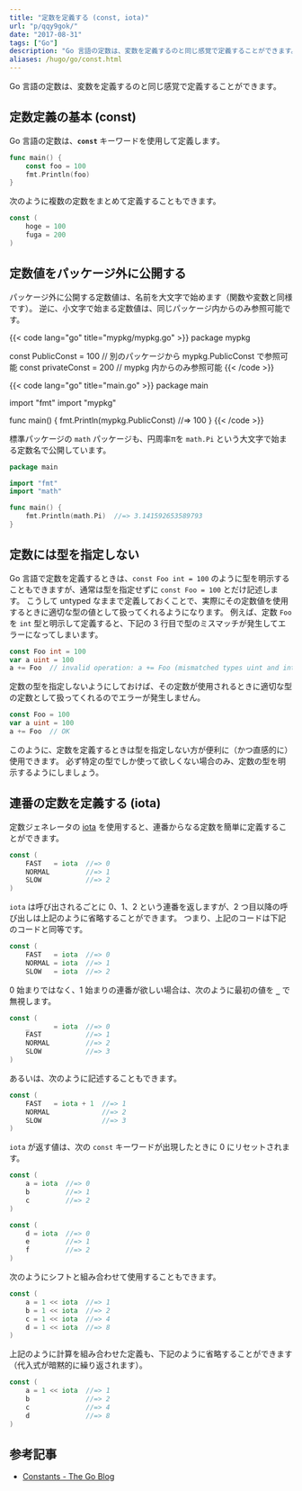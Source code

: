 ```yaml
---
title: "定数を定義する (const, iota)"
url: "p/qqy9gok/"
date: "2017-08-31"
tags: ["Go"]
description: "Go 言語の定数は、変数を定義するのと同じ感覚で定義することができます。"
aliases: /hugo/go/const.html
---
```


Go 言語の定数は、変数を定義するのと同じ感覚で定義することができます。

定数定義の基本 (const)
----

Go 言語の定数は、__`const`__ キーワードを使用して定義します。

```go
func main() {
	const foo = 100
	fmt.Println(foo)
}
```

次のように複数の定数をまとめて定義することもできます。

```go
const (
	hoge = 100
	fuga = 200
)
```


定数値をパッケージ外に公開する
----

パッケージ外に公開する定数値は、名前を大文字で始めます（関数や変数と同様です）。
逆に、小文字で始まる定数値は、同じパッケージ内からのみ参照可能です。

{{< code lang="go" title="mypkg/mypkg.go" >}}
package mypkg

const PublicConst = 100   // 別のパッケージから mypkg.PublicConst で参照可能
const privateConst = 200  // mypkg 内からのみ参照可能
{{< /code >}}

{{< code lang="go" title="main.go" >}}
package main

import "fmt"
import "mypkg"

func main() {
	fmt.Println(mypkg.PublicConst)  //=> 100
}
{{< /code >}}

標準パッケージの `math` パッケージも、円周率πを `math.Pi` という大文字で始まる定数名で公開しています。

```go
package main

import "fmt"
import "math"

func main() {
	fmt.Println(math.Pi)  //=> 3.141592653589793
}
```


定数には型を指定しない
----

Go 言語で定数を定義するときは、`const Foo int = 100` のように型を明示することもできますが、通常は型を指定せずに `const Foo = 100` とだけ記述します。
こうして untyped なままで定義しておくことで、実際にその定数値を使用するときに適切な型の値として扱ってくれるようになります。
例えば、定数 `Foo` を `int` 型と明示して定義すると、下記の 3 行目で型のミスマッチが発生してエラーになってしまいます。

```go
const Foo int = 100
var a uint = 100
a += Foo  // invalid operation: a += Foo (mismatched types uint and int)
```

定数の型を指定しないようにしておけば、その定数が使用されるときに適切な型の定数として扱ってくれるのでエラーが発生しません。

```go
const Foo = 100
var a uint = 100
a += Foo  // OK
```

このように、定数を定義するときは型を指定しない方が便利に（かつ直感的に）使用できます。
必ず特定の型でしか使って欲しくない場合のみ、定数の型を明示するようにしましょう。


連番の定数を定義する (iota)
----

定数ジェネレータの [iota](https://pkg.go.dev/builtin#iota) を使用すると、連番からなる定数を簡単に定義することができます。

```go
const (
	FAST   = iota  //=> 0
	NORMAL         //=> 1
	SLOW           //=> 2
)
```

`iota` は呼び出されるごとに 0、1、2 という連番を返しますが、2 つ目以降の呼び出しは上記のように省略することができます。
つまり、上記のコードは下記のコードと同等です。

```go
const (
	FAST   = iota  //=> 0
	NORMAL = iota  //=> 1
	SLOW   = iota  //=> 2
```

0 始まりではなく、1 始まりの連番が欲しい場合は、次のように最初の値を __`_`__ で無視します。

```go
const (
	_      = iota  //=> 0
	FAST           //=> 1
	NORMAL         //=> 2
	SLOW           //=> 3
)
```

あるいは、次のように記述することもできます。

```go
const (
	FAST   = iota + 1  //=> 1
	NORMAL             //=> 2
	SLOW               //=> 3
)
```

`iota` が返す値は、次の `const` キーワードが出現したときに 0 にリセットされます。

```go
const (
	a = iota  //=> 0
	b         //=> 1
	c         //=> 2
)

const (
	d = iota  //=> 0
	e         //=> 1
	f         //=> 2
)
```

次のようにシフトと組み合わせて使用することもできます。

```go
const (
	a = 1 << iota  //=> 1
	b = 1 << iota  //=> 2
	c = 1 << iota  //=> 4
	d = 1 << iota  //=> 8
)
```

上記のように計算を組み合わせた定義も、下記のように省略することができます（代入式が暗黙的に繰り返されます）。

```go
const (
	a = 1 << iota  //=> 1
	b              //=> 2
	c              //=> 4
	d              //=> 8
)
```


参考記事
----

* [Constants - The Go Blog](https://blog.golang.org/constants)

